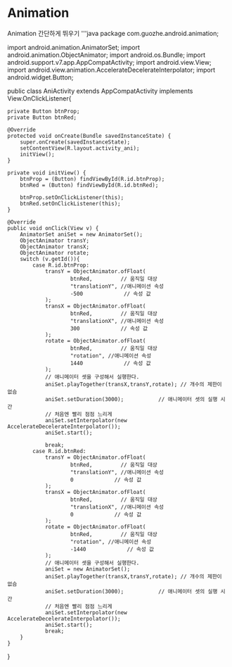 # Animation
Animation 간단하게 뛰우기
'''java
package com.guozhe.android.animation;

import android.animation.AnimatorSet;
import android.animation.ObjectAnimator;
import android.os.Bundle;
import android.support.v7.app.AppCompatActivity;
import android.view.View;
import android.view.animation.AccelerateDecelerateInterpolator;
import android.widget.Button;

public class AniActivity extends AppCompatActivity implements View.OnClickListener{

    private Button btnProp;
    private Button btnRed;

    @Override
    protected void onCreate(Bundle savedInstanceState) {
        super.onCreate(savedInstanceState);
        setContentView(R.layout.activity_ani);
        initView();
    }

    private void initView() {
        btnProp = (Button) findViewById(R.id.btnProp);
        btnRed = (Button) findViewById(R.id.btnRed);

        btnProp.setOnClickListener(this);
        btnRed.setOnClickListener(this);
    }

    @Override
    public void onClick(View v) {
        AnimatorSet aniSet = new AnimatorSet();
        ObjectAnimator transY;
        ObjectAnimator transX;
        ObjectAnimator rotate;
        switch (v.getId()){
            case R.id.btnProp:
                transY = ObjectAnimator.ofFloat(
                        btnRed,         // 움직일 대상
                        "translationY", //애니메이션 속성
                        -500             // 속성 값
                );
                transX = ObjectAnimator.ofFloat(
                        btnRed,         // 움직일 대상
                        "translationX", //애니메이션 속성
                        300             // 속성 값
                );
                rotate = ObjectAnimator.ofFloat(
                        btnRed,         // 움직일 대상
                        "rotation", //애니메이션 속성
                        1440             // 속성 값
                );
                // 애니메이터 셋을 구성해서 실행한다.
                aniSet.playTogether(transX,transY,rotate); // 개수의 제한이 없슴
                aniSet.setDuration(3000);           // 애니메이터 셋의 실행 시간
                // 처음엔 빨리 점점 느리게
                aniSet.setInterpolator(new AccelerateDecelerateInterpolator());
                aniSet.start();
                
                break;
            case R.id.btnRed:
                transY = ObjectAnimator.ofFloat(
                        btnRed,         // 움직일 대상
                        "translationY", //애니메이션 속성
                        0             // 속성 값
                );
                transX = ObjectAnimator.ofFloat(
                        btnRed,         // 움직일 대상
                        "translationX", //애니메이션 속성
                        0             // 속성 값
                );
                rotate = ObjectAnimator.ofFloat(
                        btnRed,         // 움직일 대상
                        "rotation", //애니메이션 속성
                        -1440             // 속성 값
                );
                // 애니메이터 셋을 구성해서 실행한다.
                aniSet = new AnimatorSet();
                aniSet.playTogether(transX,transY,rotate); // 개수의 제한이 없슴
                aniSet.setDuration(3000);           // 애니메이터 셋의 실행 시간
                // 처음엔 빨리 점점 느리게
                aniSet.setInterpolator(new AccelerateDecelerateInterpolator());
                aniSet.start();
                break;
        }
    }
}
